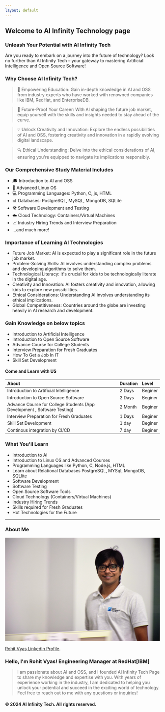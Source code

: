 ```yaml
---
layout: default
---
```


<!-- Text can be **bold**, _italic_, or ~~strikethrough~~. -->

<!-- [Link to another page](./another-page.html). -->

<!-- There should be whitespace between paragraphs. -->

<!-- There should be whitespace between paragraphs. We recommend including a README, or a file with information about your project. -->

## Welcome to AI Infinity Technology page


### Unleash Your Potential with AI Infinity Tech

Are you ready to embark on a journey into the future of technology? Look no further than AI Infinity Tech – your gateway to mastering Artificial Intelligence and Open Source Software!

### Why Choose AI Infinity Tech?

> 🚀 Empowering Education: Gain in-depth knowledge in AI and OSS from industry experts who have worked with renowned companies like IBM, RedHat, and EnterpriseDB.

>🌟 Future-Proof Your Career: With AI shaping the future job market, equip yourself with the skills and insights needed to stay ahead of the curve.

>💡 Unlock Creativity and Innovation: Explore the endless possibilities of AI and OSS, fostering creativity and innovation in a rapidly evolving digital landscape.

>🔍 Ethical Understanding: Delve into the ethical considerations of AI, ensuring you're equipped to navigate its implications responsibly.
>


### Our Comprehensive Study Material Includes

  * 🎓 Introduction to AI and OSS
  * 🔧 Advanced Linux OS
  *   💻 Programming Languages: Python, C,  js, HTML
  *  📊 Databases: PostgreSQL, MySQL, MongoDB, SQLite
  *  🛠️ Software Development and Testing
  *  ☁️ Cloud Technology: Containers/Virtual Machines
  *  📈 Industry Hiring Trends and Interview Preparation
  *  ...and much more!



### Importance of Learning AI Technologies

*   Future Job Market: AI is expected to play a significant role in the future job market.
*   Problem-Solving Skills: AI involves understanding complex problems and developing algorithms to solve them.
*   Technological Literacy: It's crucial for kids to be technologically literate in the digital age.
*   Creativity and Innovation: AI fosters creativity and innovation, allowing kids to explore new possibilities.
*   Ethical Considerations: Understanding AI involves understanding its ethical implications.
*   Global Competitiveness: Countries around the globe are investing heavily in AI research and development.

### Gain Knowledge on below topics

*  Introduction to Artificial Intelligence
*  Introduction to Open Source Software
*  Advance Course for College Students
*  Interview Preparation for Fresh Graduates
*  How To Get a Job In IT
*  Skill Set Development

#### Come and Learn with US 

| About        | Duration        | Level |
|:-------------|:------------------|:------|
| Introduction to Artificial Intelligence           | 2 Days | Beginer  |
| Introduction to Open Source Software | 2 Days  | Beginer  |
| Advance Course for College Students (App Development , Software Testing)          | 2 Month     | Beginer   |
| Interview Preparation for Fresh Graduates           | 1 Days| Beginer  |
| Skill Set Development                           | 1 day | Beginer|
| Continous integration by CI/CD                         | 7 day | Beginer|

### What You'll Learn

*    Introduction to AI
*    Introduction to Linux OS and Advanced Courses
*    Programming Languages like Python, C, Node.js, HTML
*    Learn about Relational Databases PostgreSQL, MYSql, MongoDB, SQLlite
*    Software Development
*    Software Testing
*    Open Source Software Tools
*    Cloud Technology (Containers/Virtual Machines)
*    Industry Hiring Trends
*    Skills required for Fresh Graduates
*    Hot Technologies for the Future


* * *
<!-- 
### Here is an unordered list:

*   Item foo
*   Item bar
*   Item baz
*   Item zip

### And an ordered list:

1.  Item one
1.  Item two
1.  Item three
1.  Item four

### And a nested list:

- level 1 item
  - level 2 item
  - level 2 item
    - level 3 item
    - level 3 item
- level 1 item
  - level 2 item
  - level 2 item
  - level 2 item
- level 1 item
  - level 2 item
  - level 2 item
- level 1 item -->

### About Me

![Rohit](assets/img/Rohit_profile.jpg)

<!-- ### Bio -->
[Rohit Vyas LinkedIn Profile](https://www.linkedin.com/in/rohit-vyas-22257419/).
### Hello, I'm Rohit Vyas! Engineering Manager at RedHat[IBM]
> I am passionate about AI and OSS, and I founded AI Infinity Tech Page to share my knowledge and expertise with you. 
> With years of experience working in the industry, I am dedicated to helping you unlock your potential and succeed in the exciting world of technology.
> Feel free to reach out to me with any questions or inquiries!


<!-- ```
Long, single-line code blocks should not wrap. They should horizontally scroll if they are too long. This line should be long enough to demonstrate this.
``` -->


#### © 2024 AI Infinity Tech. All rights reserved.

